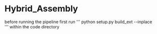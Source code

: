 # Hybrid_Assembly
before running the pipeline first run 
'''
python setup.py build_ext --inplace
'''
within the code directory
